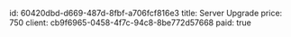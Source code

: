 id: 60420dbd-d669-487d-8fbf-a706fcf816e3
title: Server Upgrade
price: 750
client: cb9f6965-0458-4f7c-94c8-8be772d57668
paid: true
